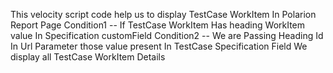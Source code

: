  This velocity script code help us to display TestCase WorkItem In Polarion Report Page 
   Condition1  -- If TestCase WorkItem Has heading WorkItem value In Specification customField
   Condition2  -- We are Passing Heading Id In Url Parameter those value present In TestCase Specification Field
   We display all TestCase WorkItem Details 
